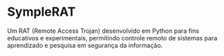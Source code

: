 # SympleRAT
Um RAT (Remote Access Trojan) desenvolvido em Python para fins educativos e experimentais, permitindo controle remoto de sistemas para aprendizado e pesquisa em segurança da informação.
